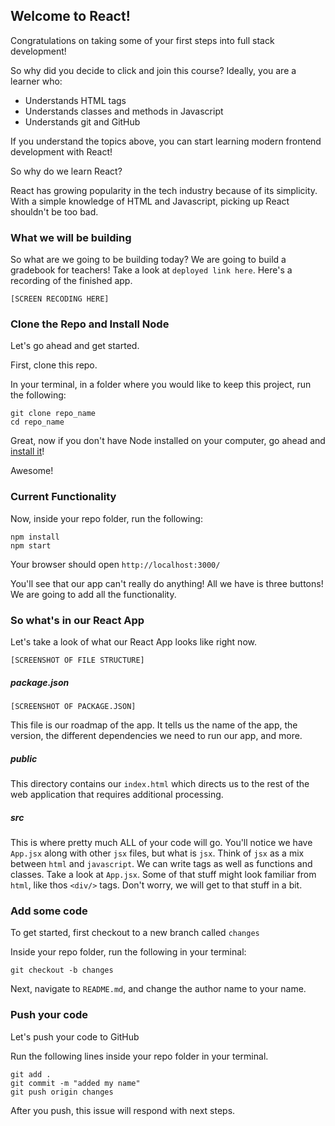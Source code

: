 ## Welcome to React!

Congratulations on taking some of your first steps into full stack development! 

So why did you decide to click and join this course? Ideally, you are a learner who:

- Understands HTML tags
- Understands classes and methods in Javascript
- Understands git and GitHub

If you understand the topics above, you can start learning modern frontend development with React!

So why do we learn React?

React has growing popularity in the tech industry because of its simplicity. With a simple knowledge of HTML and Javascript, picking up React shouldn't be too bad.

### What we will be building

So what are we going to be building today? We are going to build a gradebook for teachers! Take a look at `deployed link here`. Here's a recording of the finished app.

`[SCREEN RECODING HERE]`

### Clone the Repo and Install Node

Let's go ahead and get started.

First, clone this repo.

In your terminal, in a folder where you would like to keep this project, run the following:

```
git clone repo_name
cd repo_name
```

Great, now if you don't have Node installed on your computer, go ahead and [install it](https://nodejs.org/en/download/)!

Awesome!

### Current Functionality 

Now, inside your repo folder, run the following:

```
npm install
npm start
```

Your browser should open `http://localhost:3000/`

You'll see that our app can't really do anything! All we have is three buttons! We are going to add all the functionality.


### So what's in our React App
Let's take a look of what our React App looks like right now.

`[SCREENSHOT OF FILE STRUCTURE]`


##### package.json

`[SCREENSHOT OF PACKAGE.JSON]`

This file is our roadmap of the app. It tells us the name of the app, the version, the different dependencies we need to run our app, and more.

##### public

This directory contains our `index.html` which directs us to the rest of the web application that requires additional processing.

##### src

This is where pretty much ALL of your code will go. You'll notice we have `App.jsx` along with other `jsx` files, but what is `jsx`. Think of `jsx` as a mix between `html` and `javascript`. We can write tags as well as functions and classes. Take a look at `App.jsx`. Some of that stuff might look familiar from `html`, like thos `<div/>` tags. Don't worry, we will get to that stuff in a bit.


### Add some code
To get started, first checkout to a new branch called `changes`

Inside your repo folder, run the following in your terminal:

```
git checkout -b changes
```

Next, navigate to `README.md`, and change the author name to your name.

### Push your code
Let's push your code to GitHub

Run the following lines inside your repo folder in your terminal.

```
git add .
git commit -m "added my name"
git push origin changes
```

After you push, this issue will respond with next steps.
